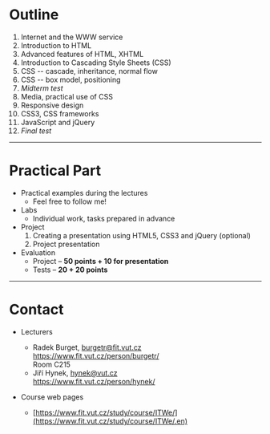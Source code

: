 # Outline

  1. Internet and the WWW service
  2. Introduction to HTML
  3. Advanced features of HTML, XHTML
  4. Introduction to Cascading Style Sheets (CSS)
  5. CSS -- cascade, inheritance, normal flow
  6. CSS -- box model, positioning
  7. _Midterm test_
  8. Media, practical use of CSS
  9. Responsive design
  10. CSS3, CSS frameworks
  11. JavaScript and jQuery
  12. _Final test_

---

# Practical Part

  * Practical examples during the lectures 
    * Feel free to follow me!
  * Labs
    * Individual work, tasks prepared in advance
  * Project 
    1. Creating a presentation using HTML5, CSS3 and jQuery (optional)
    2. Project presentation
  * Evaluation 
    * Project – **50 points + 10 for presentation**
    * Tests – **20 + 20 points**

---

# Contact

  * Lecturers 
    * Radek Burget, [burgetr@fit.vut.cz](mailto:burgetr@fit.vut.cz)  
<https://www.fit.vut.cz/person/burgetr/>  
Room C215 
    * Jiří Hynek, [hynek@vut.cz](mailto:hynek@vut.cz)  
<https://www.fit.vut.cz/person/hynek/>  

  * Course web pages 
    * [https://www.fit.vut.cz/study/course/ITWe/](https://www.fit.vut.cz/study/course/ITWe/.en)
